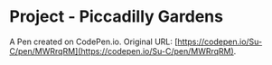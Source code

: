 # Project  - Piccadilly Gardens

A Pen created on CodePen.io. Original URL: [https://codepen.io/Su-C/pen/MWRrqRM](https://codepen.io/Su-C/pen/MWRrqRM).

